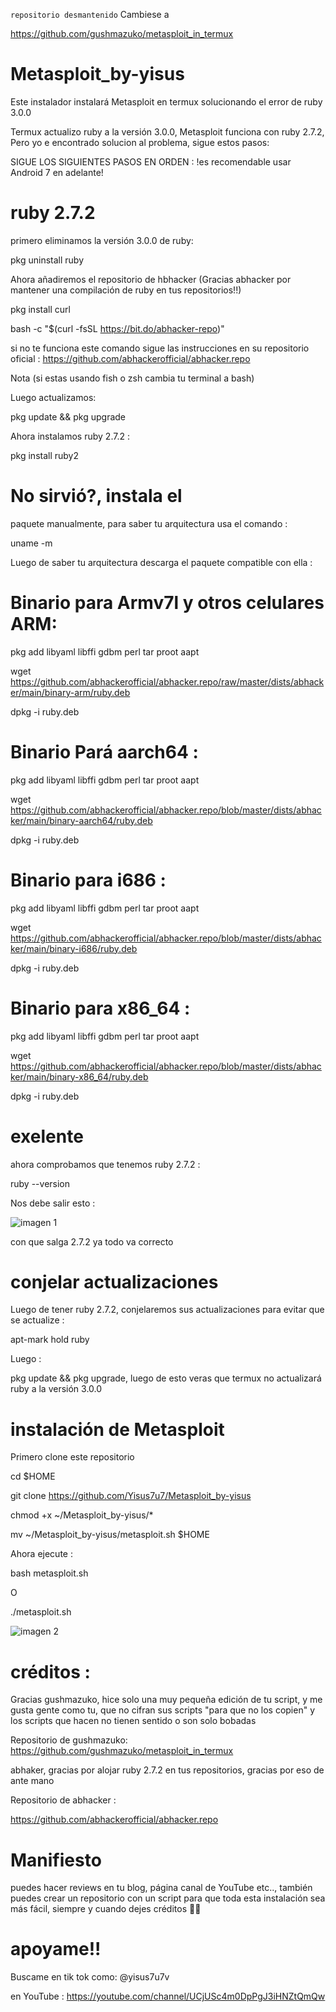`repositorio desmantenido`
Cambiese a 

https://github.com/gushmazuko/metasploit_in_termux 

# Metasploit_by-yisus
Este instalador instalará Metasploit en termux solucionando el error de ruby 3.0.0 

Termux actualizo ruby a la versión 3.0.0, Metasploit funciona con ruby 2.7.2, 
Pero yo e encontrado solucion al problema, sigue 
estos pasos:

SIGUE LOS SIGUIENTES PASOS EN ORDEN :
!es recomendable usar Android 7 en adelante!

# ruby 2.7.2

primero eliminamos la versión 3.0.0 de ruby:

pkg uninstall ruby

Ahora añadiremos el repositorio de hbhacker
(Gracias abhacker por mantener una compilación
de ruby en tus repositorios!!)

pkg install curl 

bash -c "$(curl -fsSL https://bit.do/abhacker-repo)"

si no te funciona este comando sigue las instrucciones 
en su repositorio oficial :
https://github.com/abhackerofficial/abhacker.repo

Nota (si estas usando fish o zsh cambia tu 
terminal a bash)

Luego actualizamos:

pkg update && pkg upgrade 

Ahora instalamos ruby 2.7.2 :

pkg install ruby2

# No sirvió?, instala el 
paquete manualmente, para saber tu arquitectura 
usa el comando :

uname -m

Luego de saber tu arquitectura descarga el 
paquete compatible con ella :

# Binario para Armv7l y otros celulares ARM:

pkg add libyaml libffi gdbm perl tar proot aapt

wget https://github.com/abhackerofficial/abhacker.repo/raw/master/dists/abhacker/main/binary-arm/ruby.deb

dpkg -i ruby.deb

# Binario Pará aarch64 :

pkg add libyaml libffi gdbm perl tar proot aapt

wget https://github.com/abhackerofficial/abhacker.repo/blob/master/dists/abhacker/main/binary-aarch64/ruby.deb

dpkg -i ruby.deb

# Binario para i686 :

pkg add libyaml libffi gdbm perl tar proot aapt

wget https://github.com/abhackerofficial/abhacker.repo/blob/master/dists/abhacker/main/binary-i686/ruby.deb

dpkg -i ruby.deb 

# Binario para x86_64 :

pkg add libyaml libffi gdbm perl tar proot aapt

wget https://github.com/abhackerofficial/abhacker.repo/blob/master/dists/abhacker/main/binary-x86_64/ruby.deb

dpkg -i ruby.deb 


# exelente

ahora comprobamos que tenemos ruby 2.7.2 :

ruby --version

Nos debe salir esto :

![imagen 1](./ruby.png)
                             
con que salga 2.7.2 ya todo va correcto

# conjelar actualizaciones 

Luego de tener ruby 2.7.2, conjelaremos sus actualizaciones 
para evitar que se actualize :

apt-mark hold ruby

Luego :

pkg update && pkg upgrade, luego de esto veras
que termux no actualizará ruby a la versión 3.0.0 

# instalación de Metasploit

Primero clone este repositorio 

cd $HOME

git clone https://github.com/Yisus7u7/Metasploit_by-yisus 

chmod +x ~/Metasploit_by-yisus/*

mv ~/Metasploit_by-yisus/metasploit.sh $HOME

Ahora ejecute :

bash metasploit.sh

O

./metasploit.sh

![imagen 2](./msf.png)

# créditos :

Gracias gushmazuko, hice solo una muy pequeña
edición de tu script, y me gusta gente como tu,
que no cifran sus scripts "para que no los copien" 
y los scripts que hacen no tienen sentido o son
solo bobadas 

Repositorio de gushmazuko:
https://github.com/gushmazuko/metasploit_in_termux 

abhaker, gracias por alojar ruby 2.7.2 en tus
repositorios, gracias por eso de ante mano

Repositorio de abhacker :

https://github.com/abhackerofficial/abhacker.repo

# Manifiesto

puedes hacer reviews en tu blog, página canal de 
YouTube etc.., también puedes crear un repositorio 
con un script para que toda esta instalación 
sea más fácil, siempre y cuando dejes créditos 🙂🌟

# apoyame!!

Buscame en tik tok como: @yisus7u7v

en YouTube : https://youtube.com/channel/UCjUSc4m0DpPgJ3iHNZtQmQw
